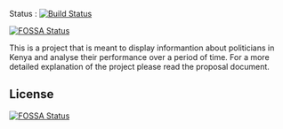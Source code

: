 Status : [![Build Status](https://secure.travis-ci.org/dopesky/Citizen-Politician-Website.png?branch=master)](https://travis-ci.org/dopesky/Citizen-Politician-Website)

[![FOSSA Status](https://app.fossa.io/api/projects/git%2Bgithub.com%2Fdopesky%2FCitizen-Politician-Website.svg?type=shield)](https://app.fossa.io/projects/git%2Bgithub.com%2Fdopesky%2FCitizen-Politician-Website?ref=badge_shield)

This is a project that is meant to display informantion about politicians in Kenya and analyse their performance over a period of time. For a more detailed explanation of the project please read the proposal document.

## License
[![FOSSA Status](https://app.fossa.io/api/projects/git%2Bgithub.com%2Fdopesky%2FCitizen-Politician-Website.svg?type=large)](https://app.fossa.io/projects/git%2Bgithub.com%2Fdopesky%2FCitizen-Politician-Website?ref=badge_large)
